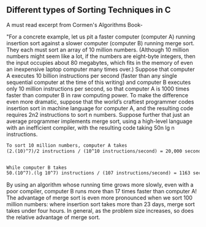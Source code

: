 ## Different types of Sorting Techniques in C

A must read excerpt from Cormen's Algorithms Book-

"For a concrete example, let us pit a faster computer (computer A) running insertion sort against a slower computer (computer B) running merge sort. They each must sort an array of 10 million numbers. (Although 10 million numbers might seem like a lot, if the numbers are eight-byte integers, then the input occupies about 80 megabytes, which fits in the memory of even an inexpensive laptop computer many times over.) Suppose that computer A executes 10 billion instructions per second (faster than any single sequential computer at the time of this writing) and computer B executes only 10 million instructions per second, so that computer A is 1000 times faster than computer B in raw computing power. To make the difference even more dramatic, suppose that the world’s craftiest programmer codes insertion sort in machine language for computer A, and the resulting code requires 2n2 instructions to sort n numbers. Suppose further that just an average programmer implements merge sort, using a high-level language with an inefficient compiler, with the resulting code taking 50n lg n instructions.

```markdown
To sort 10 million numbers, computer A takes
(2.(10)^7)/2 instructions / (10^10 instructions/second) = 20,000 seconds (more than 5.5 hours)


While computer B takes
50.(10^7).(lg 10^7) instructions / (107 instructions/second) = 1163 seconds (less than 20 minutes)
```

By using an algorithm whose running time grows more slowly, even with a poor compiler, computer B runs more than 17 times faster than computer A! The advantage of merge sort is even more pronounced when we sort 100 million numbers: where insertion sort takes more than 23 days, merge sort takes under four hours. In general, as the problem size increases, so does the relative advantage of merge sort.
